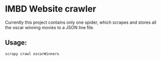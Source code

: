 # IMBD Website crawler
Currently this project contains only one spider, which scrapes and stores all the oscar winning movies to a JSON line file.

## Usage:
`scrapy crawl oscarWinners`

